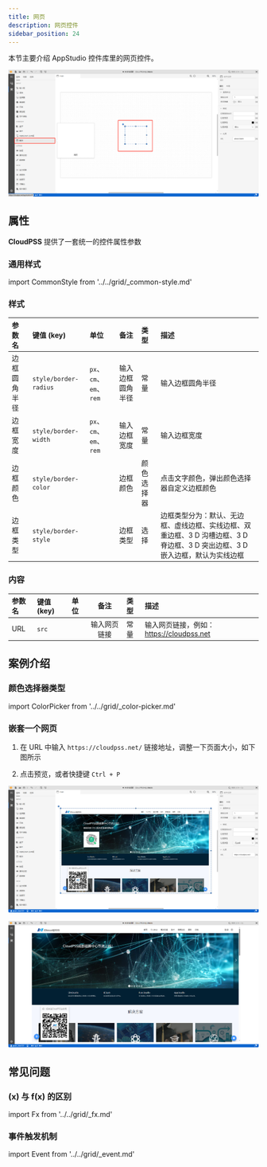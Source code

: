 ```yaml
---
title: 网页
description: 网页控件
sidebar_position: 24
---
```


本节主要介绍 AppStudio 控件库里的网页控件。

![网页控件](image.png "网页控件")

## 属性

**CloudPSS** 提供了一套统一的控件属性参数

### 通用样式

import CommonStyle from '../../grid/_common-style.md'

<CommonStyle />

### 样式

| 参数名 | 键值 (key) | 单位 | 备注 | 类型 | 描述 |
| :--- | :--- | :--- | :--: | :--- | :--- |
| 边框圆角半径 | `style/border-radius` | `px`、`cm`、`em`、`rem` | 输入边框圆角半径 | 常量 | 输入边框圆角半径 |
| 边框宽度 | `style/border-width` | `px`、`cm`、`em`、`rem` | 输入边框宽度 | 常量 | 输入边框宽度 |
| 边框颜色 | `style/border-color` |  | 边框颜色 | 颜色选择器 | 点击文字颜色，弹出颜色选择器自定义边框颜色 |
| 边框类型 | `style/border-style` |  | 边框类型 | 选择 | 边框类型分为：默认、无边框、虚线边框、实线边框、双重边框、3 D 沟槽边框、3 D 脊边框、3 D 突出边框、3 D 嵌入边框，默认为实线边框 |

### 内容

| 参数名 | 键值 (key) | 单位 | 备注 | 类型 | 描述 |
| :--- | :--- | :--- | :--: | :--- | :--- |
| URL | `src` |  | 输入网页链接 | 常量 | 输入网页链接，例如：https://cloudpss.net |

## 案例介绍

### 颜色选择器类型

import ColorPicker from '../../grid/_color-picker.md'

<ColorPicker />

### 嵌套一个网页

1. 在 URL 中输入 `https://cloudpss.net/` 链接地址，调整一下页面大小，如下图所示

2. 点击预览，或者快捷键 `Ctrl + P`

![嵌套主页](image-1.png "嵌套主页")

![预览效果](image-2.png "预览效果")

## 常见问题

### (x) 与 f(x) 的区别

import Fx from '../../grid/_fx.md'

<Fx />

###  事件触发机制

import Event from '../../grid/_event.md'

<Event />